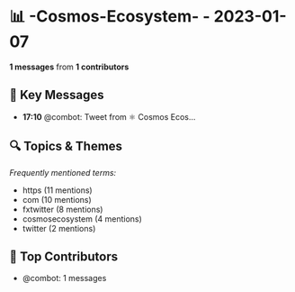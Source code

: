 # 📊 -Cosmos-Ecosystem- - 2023-01-07
**1 messages** from **1 contributors**

## 💬 Key Messages
- **17:10** @combot: [‌‌‌‌‎⁠](https://twitter.com/CosmosEcosystem/status/1611772150721175552)Tweet from ⚛️ Cosmos Ecos...

## 🔍 Topics & Themes
*Frequently mentioned terms:*
- https (11 mentions)
- com (10 mentions)
- fxtwitter (8 mentions)
- cosmosecosystem (4 mentions)
- twitter (2 mentions)

## 👥 Top Contributors
- @combot: 1 messages